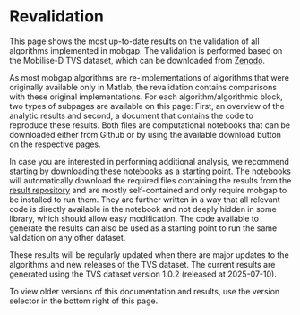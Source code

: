 # Revalidation

This page shows the most up-to-date results on the validation of all algorithms implemented in mobgap.
The validation is performed based on the Mobilise-D TVS dataset, which can be downloaded from [Zenodo](https://zenodo.org/records/13987963).

As most mobgap algorithms are re-implementations of algorithms that were originally available only in Matlab, the revalidation contains comparisons with these original implementations.
For each algorithm/algorithmic block, two types of subpages are available on this page:
First, an overview of the analytic results and second, a document that contains the code to reproduce these results.
Both files are computational notebooks that can be downloaded either from Github or by using the available download button on the respective pages.

In case you are interested in performing additional analysis, we recommend starting by downloading these notebooks as a starting point.
The notebooks will automatically download the required files containing the results from the [result repository](https://github.com/mobilise-d/mobgap_validation) and are mostly self-contained and only require mobgap to be installed to run them.
They are further written in a way that all relevant code is directly available in the notebook and not deeply hidden in some library, which should allow easy modification.
The code available to generate the results can also be used as a starting point to run the same validation on any other dataset.

These results will be regularly updated when there are major updates to the algorithms and new releases of the TVS dataset.
The current results are generated using the TVS dataset version 1.0.2 (released at 2025-07-10).

To view older versions of this documentation and results, use the version selector in the bottom right of this page.
